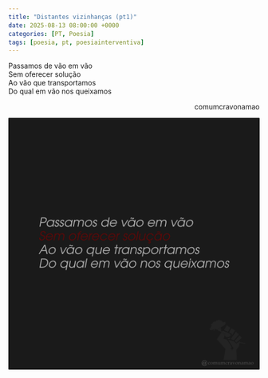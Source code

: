 ```yaml
---
title: "Distantes vizinhanças (pt1)"
date: 2025-08-13 08:00:00 +0000
categories: [PT, Poesia]
tags: [poesia, pt, poesiainterventiva]
---
```


<div style="color:Platinum">
<p>
Passamos de vão em vão<br>
Sem oferecer solução<br>
Ao vão que transportamos<br>
Do qual em vão nos queixamos<br>
</p>
</div>
<p style="text-align:right">comumcravonamao</p>

![distantes-vizinhancas-pt1](/assets/images/distantes-vizinhancas-pt1.png)

